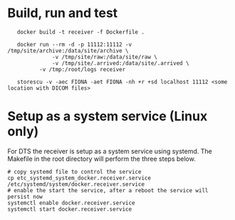 # Build, run and test

```{bash}
   docker build -t receiver -f Dockerfile .
```

```{bash}
   docker run --rm -d -p 11112:11112 -v /tmp/site/archive:/data/site/archive \
              -v /tmp/site/raw:/data/site/raw \
              -v /tmp/site/.arrived:/data/site/.arrived \
	      -v /tmp:/root/logs receiver
```

```{bash}
   storescu -v -aec FIONA -aet FIONA -nh +r +sd localhost 11112 <some location with DICOM files>
```

# Setup as a system service (Linux only)

For DTS the receiver is setup as a system service using systemd. The Makefile in the root directory will perform the three steps below.

```{bash}
# copy systemd file to control the service
cp etc_systemd_system_docker.receiver.service /etc/systemd/system/docker.receiver.service
# enable the start the service, after a reboot the service will persist now
systemctl enable docker.receiver.service
systemctl start docker.receiver.service  
```
